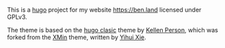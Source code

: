 This is a [hugo](https://gohugo.io/) project for my website https://ben.land
licensed under GPLv3. 

The theme is based on the [hugo clasic](https://themes.gohugo.io/hugo-classic/) 
theme by [Kellen Person](https://goodroot.ca/), which was forked from the 
[XMin](https://themes.gohugo.io/hugo-xmin/) theme, written by 
[Yihui Xie](https://yihui.org).

